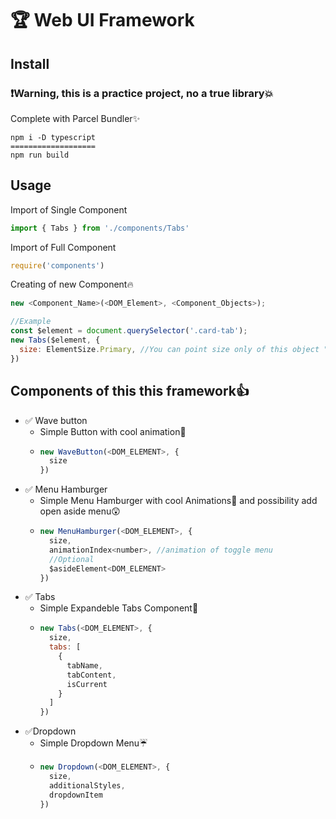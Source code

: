 # 🏆 Web UI Framework
## Install

### ❗Warning, this is a practice project, no a true library💥

Complete with Parcel Bundler✨
```
npm i -D typescript
===================
npm run build
```
## Usage
Import of Single Component
```js
import { Tabs } from './components/Tabs'
```
Import of Full Component
```js
require('components')
```
Creating of new Component🔥
```js
new <Component_Name>(<DOM_Element>, <Component_Objects>);

//Example
const $element = document.querySelector('.card-tab');
new Tabs($element, {
  size: ElementSize.Primary, //You can point size only of this object "ElementSize"
})
```

## Components of this this framework👍
* ✅ Wave button
  * Simple Button with cool animation🌊
  * ```js
    new WaveButton(<DOM_ELEMENT>, {
      size
    })
    ```
* ✅ Menu Hamburger
  * Simple Menu Hamburger with cool Animations👾 and possibility add open aside menu😲
  * ```js
    new MenuHamburger(<DOM_ELEMENT>, {
      size,
      animationIndex<number>, //animation of toggle menu
      //Optional
      $asideElement<DOM_ELEMENT>
    })
    ```
* ✅ Tabs
  * Simple Expandeble Tabs Component📑
  * ```js
    new Tabs(<DOM_ELEMENT>, {
      size,
      tabs: [
        {
          tabName,
          tabContent,
          isCurrent
        }
      ]
    })
    ```
* ✅Dropdown
  * Simple Dropdown Menu☔
  * ```js
    new Dropdown(<DOM_ELEMENT>, {
      size,
      additionalStyles,
      dropdownItem
    })
    ```